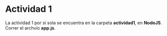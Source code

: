 # Actividad 1

La actividad 1 por si sola se encuentra en la carpeta **actividad1**, en **NodeJS**. Correr el archvio **app.js**. 